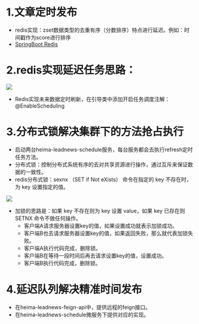 # 1.文章定时发布
* redis实现：zset数据类型的去重有序（分数排序）特点进行延迟。例如：时间戳作为score进行排序
* [SpringBoot Redis](redis.java)

# 2.redis实现延迟任务思路：
![](/resources/延迟任务.png)

* Redis实现未来数据定时刷新，在引导类中添加开启任务调度注解：@EnableScheduling

# 3.分布式锁解决集群下的方法抢占执行
* 启动两台heima-leadnews-schedule服务，每台服务都会去执行refresh定时任务方法。
* 分布式锁：控制分布式系统有序的去对共享资源进行操作，通过互斥来保证数据的一致性。
* redis分布式锁：sexnx （SET if Not eXists） 命令在指定的 key 不存在时，为 key 设置指定的值。

![](/resources/分布式锁.png)

- 加锁的思路是：如果 key 不存在则为 key 设置 value，如果 key 已存在则 SETNX 命令不做任何操作。
    - 客户端A请求服务器设置key的值，如果设置成功就表示加锁成功。
    - 客户端B也去请求服务器设置key的值，如果返回失败，那么就代表加锁失败。
    - 客户端A执行代码完成，删除锁。
    - 客户端B在等待一段时间后再去请求设置key的值，设置成功。
    - 客户端B执行代码完成，删除锁。

# 4.延迟队列解决精准时间发布
* 在heima-leadnews-feign-api中，提供远程的feign接口。
* 在heima-leadnews-schedule微服务下提供对应的实现。